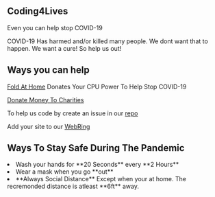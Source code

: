 ## Coding4Lives
Even you can help stop COVID-19

COVID-19 Has harmed and/or killed many people. We dont want that to happen. We want a cure! So help us out!

## Ways you can help 

  [Fold At Home](http://foldingathome.org) Donates Your CPU Power To Help Stop COVID-19


[Donate Money To Charities]()

To help us code by create an issue in our [repo](https://github.com/code4lives/code4lives)

Add your site to our [WebRing]()



## Ways To Stay Safe During The Pandemic
<li>Wash your hands for **20 Seconds** every **2 Hours**</li>

<li>Wear a mask when you go **out**</li>

<li>**Always Social Distance** Except when your at home. The recremonded distance is atleast **6ft** away.</li>

